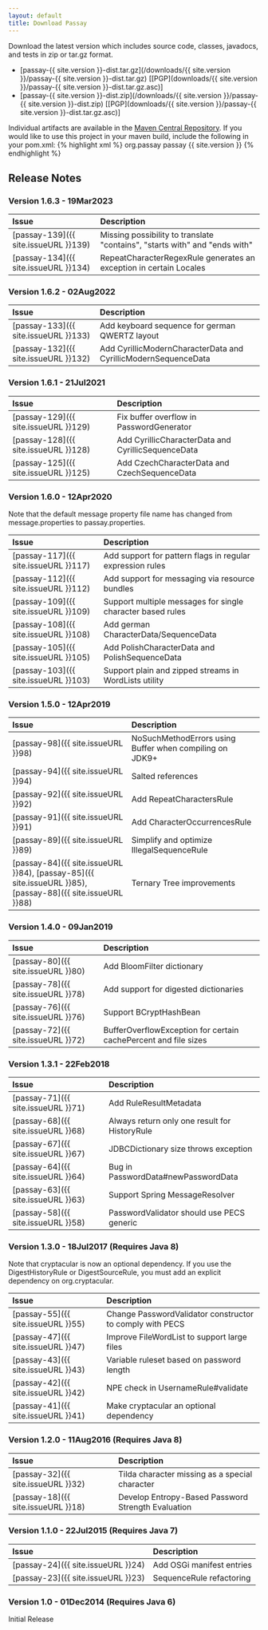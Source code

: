 ```yaml
---
layout: default
title: Download Passay
---
```

Download the latest version which includes source code, classes, javadocs, and tests in zip or tar.gz format.

* [passay-{{ site.version }}-dist.tar.gz](/downloads/{{ site.version }}/passay-{{ site.version }}-dist.tar.gz)   [[PGP](downloads/{{ site.version }}/passay-{{ site.version }}-dist.tar.gz.asc)]
* [passay-{{ site.version }}-dist.zip](/downloads/{{ site.version }}/passay-{{ site.version }}-dist.zip)   [[PGP](downloads/{{ site.version }}/passay-{{ site.version }}-dist.tar.gz.asc)]

Individual artifacts are available in the [Maven Central Repository](http://repo1.maven.org/maven2/org/passay/passay).
If you would like to use this project in your maven build, include the following in your pom.xml:
{% highlight xml %}
<dependencies>
  <dependency>
    <groupId>org.passay</groupId>
    <artifactId>passay</artifactId>
    <version>{{ site.version }}</version>
  </dependency>
</dependencies>
{% endhighlight %}

## Release Notes

### Version 1.6.3 - 19Mar2023

Issue | Description
:---- | :----------
[passay-139]({{ site.issueURL }}139) | Missing possibility to translate "contains", "starts with" and "ends with"
[passay-134]({{ site.issueURL }}134) | RepeatCharacterRegexRule generates an exception in certain Locales

### Version 1.6.2 - 02Aug2022

Issue | Description
:---- | :----------
[passay-133]({{ site.issueURL }}133) | Add keyboard sequence for german QWERTZ layout
[passay-132]({{ site.issueURL }}132) | Add CyrillicModernCharacterData and CyrillicModernSequenceData

### Version 1.6.1 - 21Jul2021

Issue | Description
:---- | :----------
[passay-129]({{ site.issueURL }}129) | Fix buffer overflow in PasswordGenerator
[passay-128]({{ site.issueURL }}128) | Add CyrillicCharacterData and CyrillicSequenceData
[passay-125]({{ site.issueURL }}125) | Add CzechCharacterData and CzechSequenceData

### Version 1.6.0 - 12Apr2020

Note that the default message property file name has changed from message.properties to passay.properties.

Issue | Description
:---- | :----------
[passay-117]({{ site.issueURL }}117) | Add support for pattern flags in regular expression rules
[passay-112]({{ site.issueURL }}112) | Add support for messaging via resource bundles
[passay-109]({{ site.issueURL }}109) | Support multiple messages for single character based rules
[passay-108]({{ site.issueURL }}108) | Add german CharacterData/SequenceData
[passay-105]({{ site.issueURL }}105) | Add PolishCharacterData and PolishSequenceData
[passay-103]({{ site.issueURL }}103) | Support plain and zipped streams in WordLists utility

### Version 1.5.0 - 12Apr2019

Issue | Description
:---- | :----------
[passay-98]({{ site.issueURL }}98) | NoSuchMethodErrors using Buffer when compiling on JDK9+
[passay-94]({{ site.issueURL }}94) | Salted references
[passay-92]({{ site.issueURL }}92) | Add RepeatCharactersRule
[passay-91]({{ site.issueURL }}91) | Add CharacterOccurrencesRule
[passay-89]({{ site.issueURL }}89) | Simplify and optimize IllegalSequenceRule
[passay-84]({{ site.issueURL }}84),  [passay-85]({{ site.issueURL }}85), [passay-88]({{ site.issueURL }}88) | Ternary Tree improvements

### Version 1.4.0 - 09Jan2019

Issue | Description
:---- | :----------
[passay-80]({{ site.issueURL }}80) | Add BloomFilter dictionary
[passay-78]({{ site.issueURL }}78) | Add support for digested dictionaries
[passay-76]({{ site.issueURL }}76) | Support BCryptHashBean
[passay-72]({{ site.issueURL }}72) | BufferOverflowException for certain cachePercent and file sizes

### Version 1.3.1 - 22Feb2018

Issue | Description
:---- | :----------
[passay-71]({{ site.issueURL }}71) | Add RuleResultMetadata
[passay-68]({{ site.issueURL }}68) | Always return only one result for HistoryRule
[passay-67]({{ site.issueURL }}67) | JDBCDictionary size throws exception
[passay-64]({{ site.issueURL }}64) | Bug in PasswordData#newPasswordData
[passay-63]({{ site.issueURL }}63) | Support Spring MessageResolver
[passay-58]({{ site.issueURL }}58) | PasswordValidator should use PECS generic

### Version 1.3.0 - 18Jul2017 (Requires Java 8)

Note that cryptacular is now an optional dependency. If you use the DigestHistoryRule or DigestSourceRule, you must add an explicit dependency on org.cryptacular.

Issue | Description
:---- | :----------
[passay-55]({{ site.issueURL }}55) | Change PasswordValidator constructor to comply with PECS
[passay-47]({{ site.issueURL }}47) | Improve FileWordList to support large files
[passay-43]({{ site.issueURL }}43) | Variable ruleset based on password length
[passay-42]({{ site.issueURL }}42) | NPE check in UsernameRule#validate
[passay-41]({{ site.issueURL }}41) | Make cryptacular an optional dependency

### Version 1.2.0 - 11Aug2016 (Requires Java 8)

Issue | Description
:---- | :----------
[passay-32]({{ site.issueURL }}32) | Tilda character missing as a special character
[passay-18]({{ site.issueURL }}18) | Develop Entropy-Based Password Strength Evaluation

### Version 1.1.0 - 22Jul2015 (Requires Java 7)

Issue | Description
:---- | :----------
[passay-24]({{ site.issueURL }}24) | Add OSGi manifest entries
[passay-23]({{ site.issueURL }}23) | SequenceRule refactoring

### Version 1.0 - 01Dec2014 (Requires Java 6)
Initial Release

